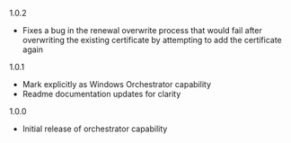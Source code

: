 1.0.2
- Fixes a bug in the renewal overwrite process that would fail after overwriting the existing certificate by attempting to add the certificate again

1.0.1
- Mark explicitly as Windows Orchestrator capability
- Readme documentation updates for clarity

1.0.0
- Initial release of orchestrator capability
